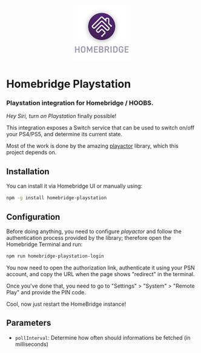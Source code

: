 <p align="center">

<img src="https://github.com/homebridge/branding/raw/master/logos/homebridge-wordmark-logo-vertical.png" width="150">

</p>

# Homebridge Playstation

### Playstation integration for Homebridge / HOOBS.

_Hey Siri, turn on Playstation_ finally possible!

This integration exposes a Switch service that can be used to switch on/off your PS4/PS5, and determine its current state.

Most of the work is done by the amazing [playactor](https://github.com/dhleong/playactor) library, which this project depends on.

## Installation

You can install it via Homebridge UI or manually using:

```bash
npm -g install homebridge-playstation
```

## Configuration

Before doing anything, you need to configure _playactor_ and follow the authentication process provided by the library; therefore open the Homebridge Terminal and run:

```bash
npm run homebridge-playstation-login
```

You now need to open the authorization link, authenticate it using your PSN account, and copy the URL when the page shows "redirect" in the terminal.

Once you've done that, you need to go to "Settings" > "System" > "Remote Play" and provide the PIN code.

Cool, now just restart the HomeBridge instance!

## Parameters

- `pollInterval`: Determine how often should informations be fetched (in milliseconds)
